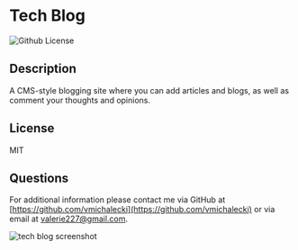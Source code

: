 # Tech Blog

![Github License](https://img.shields.io/badge/License-MIT-yellow.svg)

## Description
A CMS-style blogging site where you can add articles and blogs, as well as comment your thoughts and opinions.

## License
MIT

## Questions
For additional information please contact me via GitHub at [https://github.com/vmichalecki](https://github.com/vmichalecki) or via email at [valerie227@gmail.com](mailto:valerie227@gmail.com?subject=[GitHub]%Tech%Blog).

![tech blog screenshot](./assets/images/tech-blog-screenshot.png)